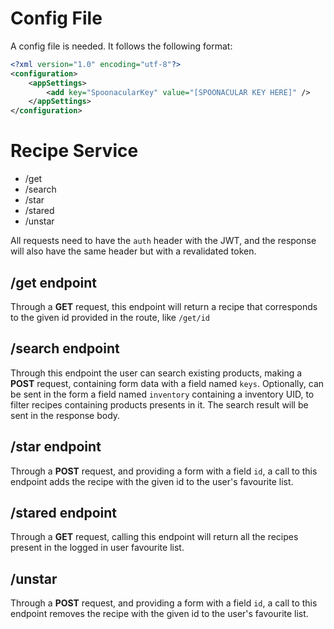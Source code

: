 # Config File
A config file is needed. It follows the following format:
```xml
<?xml version="1.0" encoding="utf-8"?>
<configuration>
    <appSettings>
        <add key="SpoonacularKey" value="[SPOONACULAR KEY HERE]" />
    </appSettings>
</configuration>
```

# Recipe Service

- /get
- /search
- /star
- /stared
- /unstar

All requests need to have the `auth` header with the JWT, and the response
will also have the same header but with a revalidated token.

## /get endpoint

Through a **GET** request, this endpoint will return a recipe that corresponds
to the given id provided in the route, like ``/get/id``

## /search endpoint

Through this endpoint the user can search existing products, making a **POST**
request, containing form data with a field named `keys`. Optionally, can be sent
in the form a field named `inventory` containing a inventory UID, to filter
recipes containing products presents in it.
The search result will be sent in the response body.

## /star endpoint

Through a **POST** request, and providing a form with a field `id`, a call to
this endpoint adds the recipe with the given id to the user's favourite list.

## /stared endpoint

Through a **GET** request, calling this endpoint will return all the recipes
present in the logged in user favourite list.

## /unstar

Through a **POST** request, and providing a form with a field `id`, a call to
this endpoint removes the recipe with the given id to the user's favourite list.
